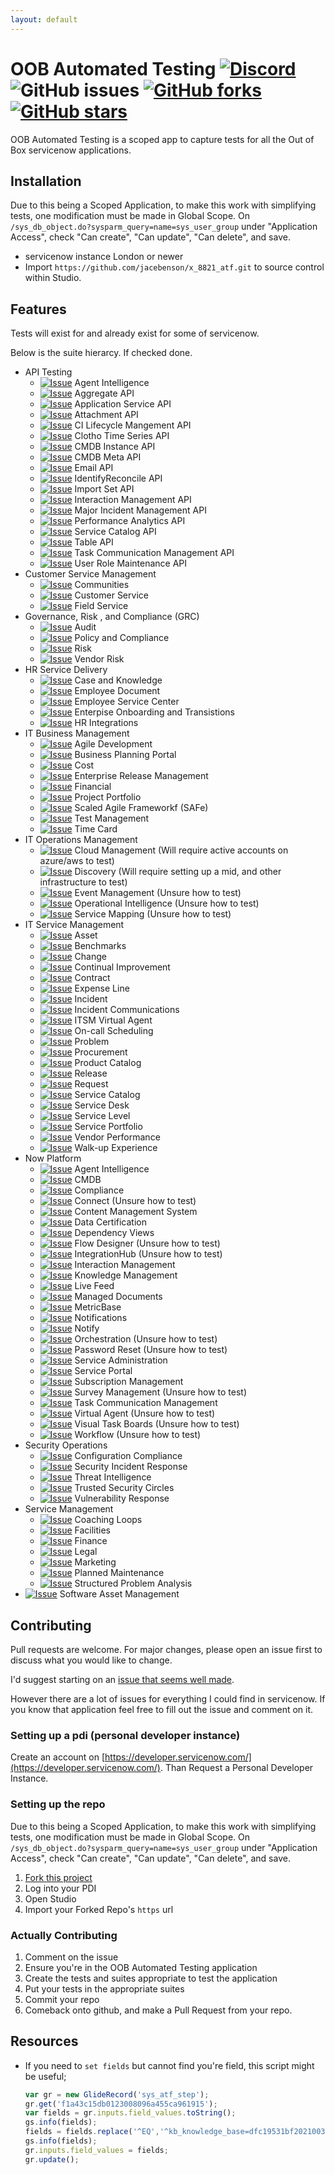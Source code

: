 ```yaml
---
layout: default
---
```

# OOB Automated Testing [![Discord](https://img.shields.io/discord/289994252241338369.svg)](https://discord.gg/QaMwnGd) ![GitHub issues](https://img.shields.io/github/issues/jacebenson/x_8821_atf.svg) [![GitHub forks](https://img.shields.io/github/forks/jacebenson/x_8821_atf.svg)](https://github.com/jacebenson/x_8821_atf/network) [![GitHub stars](https://img.shields.io/github/stars/jacebenson/x_8821_atf.svg)](https://github.com/jacebenson/x_8821_atf/stargazers) 

OOB Automated Testing is a scoped app to 
capture tests for all the Out of Box 
servicenow applications.

## Installation

Due to this being a Scoped Application, to make this work with simplifying tests,
one modification must be made in Global Scope.  On 
`/sys_db_object.do?sysparm_query=name=sys_user_group`
under "Application Access", check "Can create", "Can update", "Can delete", and
save.

* servicenow instance London or newer
* Import `https://github.com/jacebenson/x_8821_atf.git` 
  to source control within Studio.

## Features

Tests will exist for and already exist for some of servicenow.

Below is the suite hierarcy.  If checked done.

- API Testing
  - [![Issue](https://img.shields.io/github/issues/detail/s/jacebenson/x_8821_atf/1.svg)](https://github.com/jacebenson/x_8821_atf/issues/1) Agent Intelligence
  - [![Issue](https://img.shields.io/github/issues/detail/s/jacebenson/x_8821_atf/2.svg)](https://github.com/jacebenson/x_8821_atf/issues/2) Aggregate API
  - [![Issue](https://img.shields.io/github/issues/detail/s/jacebenson/x_8821_atf/3.svg)](https://github.com/jacebenson/x_8821_atf/issues/3) Application Service API
  - [![Issue](https://img.shields.io/github/issues/detail/s/jacebenson/x_8821_atf/4.svg)](https://github.com/jacebenson/x_8821_atf/issues/4) Attachment API 
  - [![Issue](https://img.shields.io/github/issues/detail/s/jacebenson/x_8821_atf/5.svg)](https://github.com/jacebenson/x_8821_atf/issues/5) CI Lifecycle Mangement API
  - [![Issue](https://img.shields.io/github/issues/detail/s/jacebenson/x_8821_atf/6.svg)](https://github.com/jacebenson/x_8821_atf/issues/6) Clotho Time Series API
  - [![Issue](https://img.shields.io/github/issues/detail/s/jacebenson/x_8821_atf/7.svg)](https://github.com/jacebenson/x_8821_atf/issues/7) CMDB Instance API
  - [![Issue](https://img.shields.io/github/issues/detail/s/jacebenson/x_8821_atf/8.svg)](https://github.com/jacebenson/x_8821_atf/issues/8) CMDB Meta API
  - [![Issue](https://img.shields.io/github/issues/detail/s/jacebenson/x_8821_atf/29.svg)](https://github.com/jacebenson/x_8821_atf/issues/29) Email API
  - [![Issue](https://img.shields.io/github/issues/detail/s/jacebenson/x_8821_atf/9.svg)](https://github.com/jacebenson/x_8821_atf/issues/9) IdentifyReconcile API
  - [![Issue](https://img.shields.io/github/issues/detail/s/jacebenson/x_8821_atf/28.svg)](https://github.com/jacebenson/x_8821_atf/issues/28) Import Set API
  - [![Issue](https://img.shields.io/github/issues/detail/s/jacebenson/x_8821_atf/10.svg)](https://github.com/jacebenson/x_8821_atf/issues/10) Interaction Management API
  - [![Issue](https://img.shields.io/github/issues/detail/s/jacebenson/x_8821_atf/11.svg)](https://github.com/jacebenson/x_8821_atf/issues/11) Major Incident Management API
  - [![Issue](https://img.shields.io/github/issues/detail/s/jacebenson/x_8821_atf/12.svg)](https://github.com/jacebenson/x_8821_atf/issues/12) Performance Analytics API
  - [![Issue](https://img.shields.io/github/issues/detail/s/jacebenson/x_8821_atf/13.svg)](https://github.com/jacebenson/x_8821_atf/issues/13) Service Catalog API
  - [![Issue](https://img.shields.io/github/issues/detail/s/jacebenson/x_8821_atf/14.svg)](https://github.com/jacebenson/x_8821_atf/issues/14) Table API
  - [![Issue](https://img.shields.io/github/issues/detail/s/jacebenson/x_8821_atf/15.svg)](https://github.com/jacebenson/x_8821_atf/issues/15) Task Communication Management API
  - [![Issue](https://img.shields.io/github/issues/detail/s/jacebenson/x_8821_atf/16.svg)](https://github.com/jacebenson/x_8821_atf/issues/16) User Role Maintenance API
- Customer Service Management
  - [![Issue](https://img.shields.io/github/issues/detail/s/jacebenson/x_8821_atf/37.svg)](https://github.com/jacebenson/x_8821_atf/issues/37) Communities
  - [![Issue](https://img.shields.io/github/issues/detail/s/jacebenson/x_8821_atf/38.svg)](https://github.com/jacebenson/x_8821_atf/issues/38) Customer Service
  - [![Issue](https://img.shields.io/github/issues/detail/s/jacebenson/x_8821_atf/39.svg)](https://github.com/jacebenson/x_8821_atf/issues/39) Field Service
- Governance, Risk , and Compliance (GRC)
  - [![Issue](https://img.shields.io/github/issues/detail/s/jacebenson/x_8821_atf/25.svg)](https://github.com/jacebenson/x_8821_atf/issues/25) Audit
  - [![Issue](https://img.shields.io/github/issues/detail/s/jacebenson/x_8821_atf/40.svg)](https://github.com/jacebenson/x_8821_atf/issues/40) Policy and Compliance
  - [![Issue](https://img.shields.io/github/issues/detail/s/jacebenson/x_8821_atf/33.svg)](https://github.com/jacebenson/x_8821_atf/issues/33) Risk
  - [![Issue](https://img.shields.io/github/issues/detail/s/jacebenson/x_8821_atf/34.svg)](https://github.com/jacebenson/x_8821_atf/issues/34) Vendor Risk
- HR Service Delivery
  - [![Issue](https://img.shields.io/github/issues/detail/s/jacebenson/x_8821_atf/41.svg)](https://github.com/jacebenson/x_8821_atf/issues/41) Case and Knowledge
  - [![Issue](https://img.shields.io/github/issues/detail/s/jacebenson/x_8821_atf/42.svg)](https://github.com/jacebenson/x_8821_atf/issues/42) Employee Document
  - [![Issue](https://img.shields.io/github/issues/detail/s/jacebenson/x_8821_atf/43.svg)](https://github.com/jacebenson/x_8821_atf/issues/43) Employee Service Center
  - [![Issue](https://img.shields.io/github/issues/detail/s/jacebenson/x_8821_atf/44.svg)](https://github.com/jacebenson/x_8821_atf/issues/44) Enterpise Onboarding and Transistions
  - [![Issue](https://img.shields.io/github/issues/detail/s/jacebenson/x_8821_atf/45.svg)](https://github.com/jacebenson/x_8821_atf/issues/45) HR Integrations
- IT Business Management
  - [![Issue](https://img.shields.io/github/issues/detail/s/jacebenson/x_8821_atf/46.svg)](https://github.com/jacebenson/x_8821_atf/issues/46) Agile Development 
  - [![Issue](https://img.shields.io/github/issues/detail/s/jacebenson/x_8821_atf/47.svg)](https://github.com/jacebenson/x_8821_atf/issues/47) Business Planning Portal
  - [![Issue](https://img.shields.io/github/issues/detail/s/jacebenson/x_8821_atf/48.svg)](https://github.com/jacebenson/x_8821_atf/issues/48) Cost
  - [![Issue](https://img.shields.io/github/issues/detail/s/jacebenson/x_8821_atf/49.svg)](https://github.com/jacebenson/x_8821_atf/issues/49) Enterprise Release Management
  - [![Issue](https://img.shields.io/github/issues/detail/s/jacebenson/x_8821_atf/50.svg)](https://github.com/jacebenson/x_8821_atf/issues/50) Financial
  - [![Issue](https://img.shields.io/github/issues/detail/s/jacebenson/x_8821_atf/51.svg)](https://github.com/jacebenson/x_8821_atf/issues/51) Project Portfolio
  - [![Issue](https://img.shields.io/github/issues/detail/s/jacebenson/x_8821_atf/52.svg)](https://github.com/jacebenson/x_8821_atf/issues/52) Scaled Agile Frameworkf (SAFe)
  - [![Issue](https://img.shields.io/github/issues/detail/s/jacebenson/x_8821_atf/53.svg)](https://github.com/jacebenson/x_8821_atf/issues/53) Test Management
  - [![Issue](https://img.shields.io/github/issues/detail/s/jacebenson/x_8821_atf/54.svg)](https://github.com/jacebenson/x_8821_atf/issues/54) Time Card
- IT Operations Management
  - [![Issue](https://img.shields.io/github/issues/detail/s/jacebenson/x_8821_atf/55.svg)](https://github.com/jacebenson/x_8821_atf/issues/55) Cloud Management (Will require active accounts on azure/aws to test)
  - [![Issue](https://img.shields.io/github/issues/detail/s/jacebenson/x_8821_atf/56.svg)](https://github.com/jacebenson/x_8821_atf/issues/56) Discovery (Will require setting up a mid, and other infrastructure to test)
  - [![Issue](https://img.shields.io/github/issues/detail/s/jacebenson/x_8821_atf/57.svg)](https://github.com/jacebenson/x_8821_atf/issues/57) Event Management (Unsure how to test)
  - [![Issue](https://img.shields.io/github/issues/detail/s/jacebenson/x_8821_atf/58.svg)](https://github.com/jacebenson/x_8821_atf/issues/58) Operational Intelligence (Unsure how to test)
  - [![Issue](https://img.shields.io/github/issues/detail/s/jacebenson/x_8821_atf/59.svg)](https://github.com/jacebenson/x_8821_atf/issues/59) Service Mapping (Unsure how to test)
- IT Service Management
  - [![Issue](https://img.shields.io/github/issues/detail/s/jacebenson/x_8821_atf/30.svg)](https://github.com/jacebenson/x_8821_atf/issues/30) Asset
  - [![Issue](https://img.shields.io/github/issues/detail/s/jacebenson/x_8821_atf/60.svg)](https://github.com/jacebenson/x_8821_atf/issues/60) Benchmarks
  - [![Issue](https://img.shields.io/github/issues/detail/s/jacebenson/x_8821_atf/19.svg)](https://github.com/jacebenson/x_8821_atf/issues/19) Change
  - [![Issue](https://img.shields.io/github/issues/detail/s/jacebenson/x_8821_atf/61.svg)](https://github.com/jacebenson/x_8821_atf/issues/61) Continual Improvement
  - [![Issue](https://img.shields.io/github/issues/detail/s/jacebenson/x_8821_atf/62.svg)](https://github.com/jacebenson/x_8821_atf/issues/62) Contract
  - [![Issue](https://img.shields.io/github/issues/detail/s/jacebenson/x_8821_atf/63.svg)](https://github.com/jacebenson/x_8821_atf/issues/63) Expense Line
  - [![Issue](https://img.shields.io/github/issues/detail/s/jacebenson/x_8821_atf/17.svg)](https://github.com/jacebenson/x_8821_atf/issues/17) Incident
  - [![Issue](https://img.shields.io/github/issues/detail/s/jacebenson/x_8821_atf/18.svg)](https://github.com/jacebenson/x_8821_atf/issues/18) Incident Communications
  - [![Issue](https://img.shields.io/github/issues/detail/s/jacebenson/x_8821_atf/64.svg)](https://github.com/jacebenson/x_8821_atf/issues/64) ITSM Virtual Agent
  - [![Issue](https://img.shields.io/github/issues/detail/s/jacebenson/x_8821_atf/65.svg)](https://github.com/jacebenson/x_8821_atf/issues/65) On-call Scheduling 
  - [![Issue](https://img.shields.io/github/issues/detail/s/jacebenson/x_8821_atf/20.svg)](https://github.com/jacebenson/x_8821_atf/issues/20) Problem
  - [![Issue](https://img.shields.io/github/issues/detail/s/jacebenson/x_8821_atf/66.svg)](https://github.com/jacebenson/x_8821_atf/issues/66) Procurement
  - [![Issue](https://img.shields.io/github/issues/detail/s/jacebenson/x_8821_atf/67.svg)](https://github.com/jacebenson/x_8821_atf/issues/67) Product Catalog
  - [![Issue](https://img.shields.io/github/issues/detail/s/jacebenson/x_8821_atf/68.svg)](https://github.com/jacebenson/x_8821_atf/issues/68) Release
  - [![Issue](https://img.shields.io/github/issues/detail/s/jacebenson/x_8821_atf/21.svg)](https://github.com/jacebenson/x_8821_atf/issues/21) Request 
  - [![Issue](https://img.shields.io/github/issues/detail/s/jacebenson/x_8821_atf/22.svg)](https://github.com/jacebenson/x_8821_atf/issues/22) Service Catalog
  - [![Issue](https://img.shields.io/github/issues/detail/s/jacebenson/x_8821_atf/69.svg)](https://github.com/jacebenson/x_8821_atf/issues/69) Service Desk
  - [![Issue](https://img.shields.io/github/issues/detail/s/jacebenson/x_8821_atf/70.svg)](https://github.com/jacebenson/x_8821_atf/issues/70) Service Level
  - [![Issue](https://img.shields.io/github/issues/detail/s/jacebenson/x_8821_atf/71.svg)](https://github.com/jacebenson/x_8821_atf/issues/71) Service Portfolio
  - [![Issue](https://img.shields.io/github/issues/detail/s/jacebenson/x_8821_atf/72.svg)](https://github.com/jacebenson/x_8821_atf/issues/72) Vendor Performance
  - [![Issue](https://img.shields.io/github/issues/detail/s/jacebenson/x_8821_atf/73.svg)](https://github.com/jacebenson/x_8821_atf/issues/73) Walk-up Experience
- Now Platform
  - [![Issue](https://img.shields.io/github/issues/detail/s/jacebenson/x_8821_atf/74.svg)](https://github.com/jacebenson/x_8821_atf/issues/74) Agent Intelligence
  - [![Issue](https://img.shields.io/github/issues/detail/s/jacebenson/x_8821_atf/75.svg)](https://github.com/jacebenson/x_8821_atf/issues/75) CMDB
  - [![Issue](https://img.shields.io/github/issues/detail/s/jacebenson/x_8821_atf/76.svg)](https://github.com/jacebenson/x_8821_atf/issues/76) Compliance
  - [![Issue](https://img.shields.io/github/issues/detail/s/jacebenson/x_8821_atf/77.svg)](https://github.com/jacebenson/x_8821_atf/issues/77) Connect (Unsure how to test)
  - [![Issue](https://img.shields.io/github/issues/detail/s/jacebenson/x_8821_atf/78.svg)](https://github.com/jacebenson/x_8821_atf/issues/78) Content Management System
  - [![Issue](https://img.shields.io/github/issues/detail/s/jacebenson/x_8821_atf/79.svg)](https://github.com/jacebenson/x_8821_atf/issues/79) Data Certification
  - [![Issue](https://img.shields.io/github/issues/detail/s/jacebenson/x_8821_atf/80.svg)](https://github.com/jacebenson/x_8821_atf/issues/80) Dependency Views
  - [![Issue](https://img.shields.io/github/issues/detail/s/jacebenson/x_8821_atf/81.svg)](https://github.com/jacebenson/x_8821_atf/issues/81) Flow Designer (Unsure how to test)
  - [![Issue](https://img.shields.io/github/issues/detail/s/jacebenson/x_8821_atf/82.svg)](https://github.com/jacebenson/x_8821_atf/issues/82) IntegrationHub (Unsure how to test)
  - [![Issue](https://img.shields.io/github/issues/detail/s/jacebenson/x_8821_atf/83.svg)](https://github.com/jacebenson/x_8821_atf/issues/83) Interaction Management
  - [![Issue](https://img.shields.io/github/issues/detail/s/jacebenson/x_8821_atf/84.svg)](https://github.com/jacebenson/x_8821_atf/issues/84) Knowledge Management
  - [![Issue](https://img.shields.io/github/issues/detail/s/jacebenson/x_8821_atf/85.svg)](https://github.com/jacebenson/x_8821_atf/issues/85) Live Feed
  - [![Issue](https://img.shields.io/github/issues/detail/s/jacebenson/x_8821_atf/86.svg)](https://github.com/jacebenson/x_8821_atf/issues/86) Managed Documents
  - [![Issue](https://img.shields.io/github/issues/detail/s/jacebenson/x_8821_atf/87.svg)](https://github.com/jacebenson/x_8821_atf/issues/87) MetricBase
  - [![Issue](https://img.shields.io/github/issues/detail/s/jacebenson/x_8821_atf/88.svg)](https://github.com/jacebenson/x_8821_atf/issues/88) Notifications
  - [![Issue](https://img.shields.io/github/issues/detail/s/jacebenson/x_8821_atf/89.svg)](https://github.com/jacebenson/x_8821_atf/issues/89) Notify
  - [![Issue](https://img.shields.io/github/issues/detail/s/jacebenson/x_8821_atf/90.svg)](https://github.com/jacebenson/x_8821_atf/issues/90) Orchestration (Unsure how to test)
  - [![Issue](https://img.shields.io/github/issues/detail/s/jacebenson/x_8821_atf/91.svg)](https://github.com/jacebenson/x_8821_atf/issues/91) Password Reset (Unsure how to test)
  - [![Issue](https://img.shields.io/github/issues/detail/s/jacebenson/x_8821_atf/92.svg)](https://github.com/jacebenson/x_8821_atf/issues/92) Service Administration
  - [![Issue](https://img.shields.io/github/issues/detail/s/jacebenson/x_8821_atf/93.svg)](https://github.com/jacebenson/x_8821_atf/issues/93) Service Portal
  - [![Issue](https://img.shields.io/github/issues/detail/s/jacebenson/x_8821_atf/95.svg)](https://github.com/jacebenson/x_8821_atf/issues/95) Subscription Management
  - [![Issue](https://img.shields.io/github/issues/detail/s/jacebenson/x_8821_atf/94.svg)](https://github.com/jacebenson/x_8821_atf/issues/94) Survey Management (Unsure how to test)
  - [![Issue](https://img.shields.io/github/issues/detail/s/jacebenson/x_8821_atf/96.svg)](https://github.com/jacebenson/x_8821_atf/issues/96) Task Communication Management
  - [![Issue](https://img.shields.io/github/issues/detail/s/jacebenson/x_8821_atf/97.svg)](https://github.com/jacebenson/x_8821_atf/issues/97) Virtual Agent (Unsure how to test)
  - [![Issue](https://img.shields.io/github/issues/detail/s/jacebenson/x_8821_atf/98.svg)](https://github.com/jacebenson/x_8821_atf/issues/98) Visual Task Boards (Unsure how to test)
  - [![Issue](https://img.shields.io/github/issues/detail/s/jacebenson/x_8821_atf/99.svg)](https://github.com/jacebenson/x_8821_atf/issues/99) Workflow (Unsure how to test)
- Security Operations
  - [![Issue](https://img.shields.io/github/issues/detail/s/jacebenson/x_8821_atf/100.svg)](https://github.com/jacebenson/x_8821_atf/issues/100) Configuration Compliance
  - [![Issue](https://img.shields.io/github/issues/detail/s/jacebenson/x_8821_atf/101.svg)](https://github.com/jacebenson/x_8821_atf/issues/101) Security Incident Response
  - [![Issue](https://img.shields.io/github/issues/detail/s/jacebenson/x_8821_atf/102.svg)](https://github.com/jacebenson/x_8821_atf/issues/102) Threat Intelligence
  - [![Issue](https://img.shields.io/github/issues/detail/s/jacebenson/x_8821_atf/103.svg)](https://github.com/jacebenson/x_8821_atf/issues/103) Trusted Security Circles
  - [![Issue](https://img.shields.io/github/issues/detail/s/jacebenson/x_8821_atf/104.svg)](https://github.com/jacebenson/x_8821_atf/issues/104) Vulnerability Response
- Service Management
  - [![Issue](https://img.shields.io/github/issues/detail/s/jacebenson/x_8821_atf/35.svg)](https://github.com/jacebenson/x_8821_atf/issues/35) Coaching Loops
  - [![Issue](https://img.shields.io/github/issues/detail/s/jacebenson/x_8821_atf/36.svg)](https://github.com/jacebenson/x_8821_atf/issues/36) Facilities 
  - [![Issue](https://img.shields.io/github/issues/detail/s/jacebenson/x_8821_atf/105.svg)](https://github.com/jacebenson/x_8821_atf/issues/105) Finance
  - [![Issue](https://img.shields.io/github/issues/detail/s/jacebenson/x_8821_atf/106.svg)](https://github.com/jacebenson/x_8821_atf/issues/106) Legal
  - [![Issue](https://img.shields.io/github/issues/detail/s/jacebenson/x_8821_atf/107.svg)](https://github.com/jacebenson/x_8821_atf/issues/107) Marketing
  - [![Issue](https://img.shields.io/github/issues/detail/s/jacebenson/x_8821_atf/108.svg)](https://github.com/jacebenson/x_8821_atf/issues/108) Planned Maintenance
  - [![Issue](https://img.shields.io/github/issues/detail/s/jacebenson/x_8821_atf/109.svg)](https://github.com/jacebenson/x_8821_atf/issues/109) Structured Problem Analysis
- [![Issue](https://img.shields.io/github/issues/detail/s/jacebenson/x_8821_atf/26.svg)](https://github.com/jacebenson/x_8821_atf/issues/26) Software Asset Management
 

## Contributing

Pull requests are welcome. For major changes, 
please open an issue first to discuss what you 
would like to change.

I'd suggest starting on an [issue that seems well made](https://github.com/jacebenson/x_8821_atf/issues?q=is%3Aopen+is%3Aissue+label%3A%22good+first+issue%22).

However there are a lot of issues for everything I could find in servicenow.  If you know that application feel free to fill out the issue and comment on it.

### Setting up a pdi (personal developer instance)

Create an account on [https://developer.servicenow.com/](https://developer.servicenow.com/).
Than Request a Personal Developer Instance.

### Setting up the repo

Due to this being a Scoped Application, to make this work with simplifying tests,
one modification must be made in Global Scope.  On 
`/sys_db_object.do?sysparm_query=name=sys_user_group`
under "Application Access", check "Can create", "Can update", "Can delete", and
save.

1.  [Fork this project](https://github.com/jacebenson/x_8821_atf/fork)
2.  Log into your PDI
3.  Open Studio
4.  Import your Forked Repo's `https` url

### Actually Contributing

1.  Comment on the issue
2.  Ensure you're in the OOB Automated Testing application
3.  Create the tests and suites appropriate to test the application
4.  Put your tests in the appropriate suites
4.  Commit your repo
5.  Comeback onto github, and make a Pull Request from your repo.

## Resources

* If you need to `set fields` but cannot find 
  you're field, this script might be useful;
  ```js
  var gr = new GlideRecord('sys_atf_step');
  gr.get('f1a43c15db0123008096a455ca961915');
  var fields = gr.inputs.field_values.toString();
  gs.info(fields);
  fields = fields.replace('^EQ','^kb_knowledge_base=dfc19531bf2021003f07e2c1ac0739ab^EQ');
  gs.info(fields);
  gr.inputs.field_values = fields;
  gr.update();
  ```
